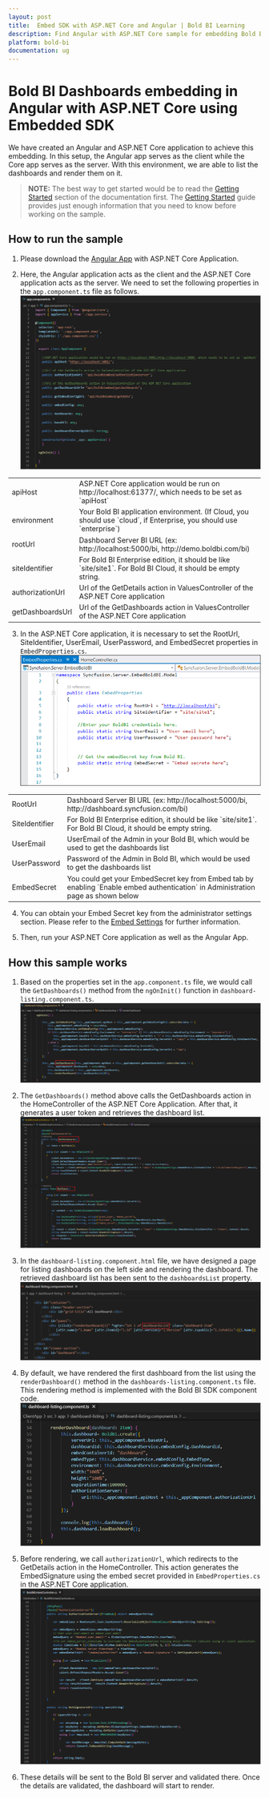 ```yaml
---
layout: post
title:  Embed SDK with ASP.NET Core and Angular | Bold BI Learning
description: Find Angular with ASP.NET Core sample for embedding Bold BI. List the dashboard and render in app with Angular app as client and Core app as server. 
platform: bold-bi
documentation: ug
---
```


# Bold BI Dashboards embedding in Angular with ASP.NET Core using Embedded SDK

We have created an Angular and ASP.NET Core application to achieve this embedding. In this setup, the Angular app serves as the client while the Core app serves as the server. With this environment, we are able to list the dashboards and render them on it. 

> **NOTE:**  The best way to get started would be to read the [Getting Started](/getting-started/embedding-in-your-application/) section of the documentation first. The [Getting Started](/getting-started/embedding-in-your-application/) guide provides just enough information that you need to know before working on the sample.

## How to run the sample

1. Please download the [Angular App](https://github.com/boldbi/samples/tree/master/v3.2.16/angular) with ASP.NET Core Application.

2. Here, the Angular application acts as the client and the ASP.NET Core application acts as the server. We need to set the following properties in the `app.component.ts` file as follows.
![AppComponent](/static/assets/javascript/sample/images/angular-app-comp.png)  

<meta charset="utf-8"/>
<table>
  <tbody>
      <tr>
        <td align="left">apiHost</td>
        <td align="left">ASP.NET Core application would be run on http://localhost:61377/, which needs to be set as `apiHost`</td>
    </tr>
    <tr>
        <td align="left">environment</td>
        <td align="left">Your Bold BI application environment. (If Cloud, you should use `cloud`, if  Enterprise, you should use `enterprise`)</td>
    </tr>
    <tr>
        <td align="left">rootUrl</td>
        <td align="left">Dashboard Server BI URL (ex: http://localhost:5000/bi, http://demo.boldbi.com/bi)</td>
    </tr>
    <tr>
        <td align="left">siteIdentifier</td>
        <td align="left">For Bold BI Enterprise edition, it should be like `site/site1`. For Bold BI Cloud, it should be empty string.</td>
    </tr>
    <tr>
        <td align="left">authorizationUrl</td>
        <td align="left">Url of the GetDetails action in ValuesController of the ASP.NET Core application</td>
    </tr>
    <tr>
        <td align="left">getDashboardsUrl</td>
        <td align="left">Url of the GetDashboards action in ValuesController of the ASP.NET Core application</td>
    </tr>
  </tbody>
</table>


3. In the ASP.NET Core application, it is necessary to set the RootUrl, SiteIdentifier, UserEmail, UserPassword, and EmbedSecret properties in `EmbedProperties.cs`. 
![Properties](/static/assets/javascript/sample/images/angular-properties.png)

<meta charset="utf-8"/>
<table>
  <tbody>
    <tr>
        <td align="left">RootUrl</td>
        <td align="left">Dashboard Server BI URL (ex: http://localhost:5000/bi, http://dashboard.syncfusion.com/bi)</td>
    </tr>
    <tr>
        <td align="left">SiteIdentifier</td>
        <td align="left">For Bold BI Enterprise edition, it should be like `site/site1`. For Bold BI Cloud, it should be empty string.</td>
    </tr>
    <tr>
        <td align="left">UserEmail</td>
        <td align="left">UserEmail of the Admin in your Bold BI, which would be used to get the dashboards list</td>
    </tr>
    <tr>
        <td align="left">UserPassword</td>
        <td align="left">Password of the Admin in Bold BI, which would be used to get the dashboards list</td>
    </tr>
    <tr>
        <td align="left">EmbedSecret</td>
        <td align="left">You could get your EmbedSecret key from Embed tab by enabling `Enable embed authentication` in Administration page as shown below</td>
    </tr>
  </tbody>
</table>


4. You can obtain your Embed Secret key from the administrator settings section. Please refer to the [Embed Settings](/site-administration/embed-settings/) for further information.  

5. Then, run your ASP.NET Core application as well as the Angular App. 

## How this sample works

1. Based on the properties set in the `app.component.ts` file, we would call the `GetDashboards()` method from the `ngOnInit()` function in `dashboard-listing.component.ts`.  
![Properties](/static/assets/javascript/sample/images/angular-get-dashboards.png)  

2. The `GetDashboards()` method above calls the GetDashboards action in the HomeController of the ASP.NET Core Application. After that, it generates a user token and retrieves the dashboard list. 
![Properties](/static/assets/javascript/sample/images/angular-home-controller.png)  

3. In the `dashboard-listing.component.html` file, we have designed a page for listing dashboards on the left side and rendering the dashboard. The retrieved dashboard list has been sent to the `dashboardsList` property.  
![Properties](/static/assets/javascript/sample/images/angular-dash-listing.png)  

4. By default, we have rendered the first dashboard from the list using the `renderDashboard()` method in the `dashboards-listing.component.ts` file. This rendering method is implemented with the Bold BI SDK component code.
![Rendering](/static/assets/javascript/sample/images/angular-dash-render.png) 

5. Before rendering, we call `authorizationUrl`, which redirects to the GetDetails action in the HomeController. This action generates the EmbedSignature using the embed secret provided in `EmbedProperties.cs` in the ASP.NET Core application. 
![Rendering](/static/assets/javascript/sample/images/angular-get-details.png)  

6. These details will be sent to the Bold BI server and validated there. Once the details are validated, the dashboard will start to render.  